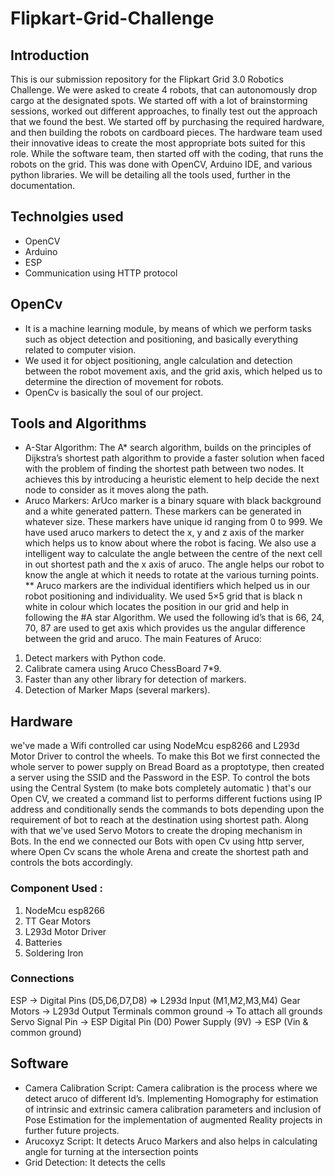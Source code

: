 # Flipkart-Grid-Challenge

## Introduction
This is our submission repository for the Flipkart Grid 3.0 Robotics Challenge. We were asked to create 4 robots, that can autonomously drop cargo at the designated spots. We started off with a lot of brainstorming sessions, worked out different approaches, to finally test out the approach that we found the best. We started off by purchasing the required hardware, and then building the robots on cardboard pieces. The hardware team used their innovative ideas to create the most appropriate bots suited for this role. While the software team, then started off with the coding, that runs the robots on the grid. This was done with OpenCV, Arduino IDE, and various python libraries. We will be detailing all the tools used, further in the documentation.

## Technolgies used
* OpenCV
* Arduino
* ESP
* Communication using HTTP protocol

## OpenCv
* It is a machine learning module, by means of which we perform tasks such as object detection and positioning, and basically everything related to computer vision.
* We used it for object positioning, angle calculation and detection between the robot movement axis, and the grid axis, which helped us to determine the direction of movement for robots.
* OpenCv is basically the soul of our project.

## Tools and Algorithms
* A-Star Algorithm: The A* search algorithm, builds on the principles of Dijkstra’s shortest path algorithm to provide a faster solution when faced with the problem of finding the shortest path between two nodes. It achieves this by introducing a heuristic element to help decide the next node to consider as it moves along the path. 
* Aruco Markers: ArUco marker is a binary square with black background and a white generated pattern. These markers can be generated in whatever size. These markers have unique id ranging from 0 to 999. We have used aruco markers to detect the x, y and z axis of the marker which helps us to know about where the robot is facing. We also use a intelligent way to calculate the angle between the centre of the next cell in out shortest path and the x axis of aruco. The angle helps our robot to know the angle at which it needs to rotate at the various turning points.
** Aruco markers are the individual identifiers which helped us in our robot positioning and individuality. We used  5×5 grid that is black n white in colour which  locates the position in our grid and help in following the #A star Algorithm.  We used the following id’s that is 66, 24, 70, 87 are used to get axis which provides us the angular difference between the grid and aruco.
The main Features of Aruco:
1.	Detect markers with Python code.
2.	Calibrate camera using Aruco ChessBoard 7*9.
3.	Faster than any other library for detection of markers.
4.	Detection of Marker Maps (several markers). 


## Hardware
we've made a Wifi controlled car using NodeMcu esp8266 and L293d Motor Driver to control the wheels. To make this Bot we first connected the whole server to power supply on Bread Board as a proptotype, then created a server using the SSID and the Password in the ESP.
To control the bots using the Central System (to make bots completely automatic ) that's our Open CV, we created a command list to performs different fuctions using IP address and conditionally sends the commands to bots depending upon the requirement of bot to reach at the destination using shortest path. Along with that we've used Servo Motors to create the droping mechanism in Bots.
In the end we connected our Bots with open Cv using http server, where Open Cv scans the whole Arena and create the shortest path and controls the bots accordingly.

### Component Used :

1. NodeMcu esp8266
2. TT Gear Motors
3. L293d Motor Driver
4. Batteries
5. Soldering Iron

### Connections

ESP -> Digital Pins (D5,D6,D7,D8) => L293d Input (M1,M2,M3,M4)
Gear Motors -> L293d Output Terminals 
common ground -> To attach all grounds
Servo Signal Pin -> ESP Digital Pin (D0)
Power Supply (9V) -> ESP (Vin & common ground)

## Software
* Camera Calibration Script: Camera calibration is the process where we detect aruco of different Id’s. Implementing Homography for estimation of intrinsic and extrinsic camera calibration parameters and inclusion of Pose Estimation for the implementation of augmented Reality projects in further future projects. 
* Arucoxyz Script: It detects Aruco Markers and also helps in calculating angle for turning at the intersection points
* Grid Detection: It detects the cells



